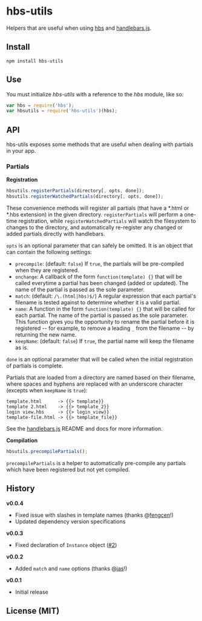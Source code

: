 # hbs-utils #

Helpers that are useful when using [hbs](https://github.com/donpark/hbs) and
[handlebars.js](http://github.com/wycats/handlebars.js).

## Install ##

```
npm install hbs-utils
```

## Use ##

You must initialize *hbs-utils* with a reference to the *hbs* module, like so:

```javascript
var hbs = require('hbs');
var hbsutils = require('hbs-utils')(hbs);
```

## API ##

hbs-utils exposes some methods that are useful when dealing with partials in
your app.

### Partials ###

**Registration**

```javascript
hbsutils.registerPartials(directory[, opts, done]);
hbsutils.registerWatchedPartials(directory[, opts, done]);
```

These convenience methods will register all partials (that have a *.html or *.hbs extension)
in the given directory. `registerPartials` will perform a one-time registration,
while `registerWatchedPartials` will watch the filesystem to changes to the directory,
and automatically re-register any changed or added partials directly with handlebars.

`opts` is an optional parameter that can safely be omitted. It is an object
that can contain the following settings:
- `precompile`: (default: `false`) If `true`, the partials will be pre-compiled when they are registered.
- `onchange`: A callback of the form `function(template) {}` that will be called everytime a partial has been changed (added or updated). The name of the partial is passed as the sole parameter.
- `match`: (default: `/\.(html|hbs)$/`) A regular expression that each partial's filename is tested against to determine whether it is a valid partial.
- `name`: A function in the form `function(template) {}` that will be called for each partial. The name of the partial is passed as the sole parameter. This function gives you the opportunity to rename the partial before it is registered -- for example, to remove a leading `_` from the filename -- by returning the new name.
- `keepName`: (default: `false`) If `true`, the partial name will keep the filename as is.

`done` is an optional parameter that will be called when the initial registration of partials is complete.

Partials that are loaded from a directory are named based on their filename, where spaces and hyphens are replaced with an underscore character (excepts when `keepName` is `true`):

```
template.html      -> {{> template}}
template 2.html    -> {{> template_2}}
login view.hbs     -> {{> login_view}}
template-file.html -> {{> template_file}}
```

See the [handlebars.js](http://github.com/wycats/handlebars.js) README and docs for more information.

**Compilation**

```javascript
hbsutils.precompilePartials();
```

`precompilePartials` is a helper to automatically pre-compile any partials which
have been registered but not yet compiled.

## History ##

**v0.0.4**
- Fixed issue with slashes in template names (thanks @[fengcen](https://github.com/fengcen)!)
- Updated dependency version specifications

**v0.0.3**
- Fixed declaration of `Instance` object ([#2](https://github.com/dpolivy/hbs-utils/issues/2))

**v0.0.2**
- Added `match` and `name` options (thanks @[jas](https://github.com/jas)!)

**v0.0.1**
- Initial release

## License (MIT) ##
